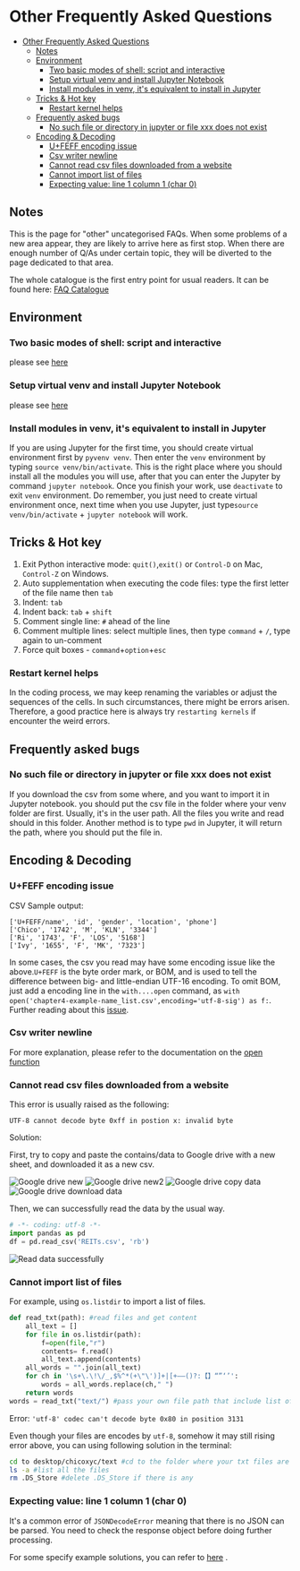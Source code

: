 # Other Frequently Asked Questions

<!-- TOC -->

- [Other Frequently Asked Questions](#other-frequently-asked-questions)
    - [Notes](#notes)
    - [Environment](#environment)
        - [Two basic modes of shell: script and interactive](#two-basic-modes-of-shell-script-and-interactive)
        - [Setup virtual venv and install Jupyter Notebook](#setup-virtual-venv-and-install-jupyter-notebook)
        - [Install modules in venv, it's equivalent to install in Jupyter](#install-modules-in-venv-its-equivalent-to-install-in-jupyter)
    - [Tricks & Hot key](#tricks--hot-key)
        - [Restart kernel helps](#restart-kernel-helps)
    - [Frequently asked bugs](#frequently-asked-bugs)
        - [No such file or directory in jupyter or file xxx does not exist](#no-such-file-or-directory-in-jupyter-or-file-xxx-does-not-exist)
    - [Encoding & Decoding](#encoding--decoding)
        - [U+FEFF encoding issue](#ufeff-encoding-issue)
        - [Csv writer newline](#csv-writer-newline)
        - [Cannot read csv files downloaded from a website](#cannot-read-csv-files-downloaded-from-a-website)
        - [Cannot import list of files](#cannot-import-list-of-files)
        - [Expecting value: line 1 column 1 (char 0)](#expecting-value-line-1-column-1-char-0)

<!-- /TOC -->

## Notes

This is the page for "other" uncategorised FAQs. When some problems of a new area appear, they are likely to arrive here as first stop. When there are enough number of Q/As under certain topic, they will be diverted to the page dedicated to that area.

The whole catalogue is the first entry point for usual readers. It can be found here: [FAQ Catalogue](README.md#faq-catalogue)

## Environment

### Two basic modes of shell: script and interactive

please see [here](notes-week-02.md#two-basic-modes-script-and-interactive)

<!-- TODO: what does this mean? of shell or of Python? -->

### Setup virtual venv and install Jupyter Notebook

please see [here](https://github.com/hupili/python-for-data-and-media-communication-gitbook/blob/master/notes-week-04.md#setup-virtualenv-and-install-jupyter-notebook)

<!-- TODO: notes-week-04.md repeats with module-jupyter.md. Our strategy is to keep the weekly notes simple and direct. We only give the one-right-way-to-do-something in the weekly notes. If the readers meet problems, they can find detailed instructions in the FAQ page -->

### Install modules in venv, it's equivalent to install in Jupyter

If you are using Jupyter for the first time, you should create virtual environment first by `pyvenv venv`. Then enter the `venv` environment by typing `source venv/bin/activate`. This is the right place where you should install all the modules you will use, after that you can enter the Jupyter by command `jupyter notebook`. Once you finish your work, use `deactivate` to exit `venv` environment. Do remember, you just need to create virtual environment once, next time when you use Jupyter, just type`source venv/bin/activate` + `jupyter notebook` will work.

## Tricks & Hot key

1. Exit Python interactive mode: `quit()`,`exit()` or `Control-D` on Mac, `Control-Z` on Windows.
2. Auto supplementation when executing the code files: type the first letter of the file name then `tab`
3. Indent: `tab`
4. Indent back: `tab` + `shift`
5. Comment single line: `#` ahead of the line
6. Comment multiple lines: select multiple lines, then type `command` + `/`, type again to un-comment
7. Force quit boxes - `command`+`option`+`esc`

### Restart kernel helps

In the coding process, we may keep renaming the variables or adjust the sequences of the cells. In such circumstances, there might be errors arisen. Therefore, a good practice here is always try `restarting kernels` if encounter the weird errors.

## Frequently asked bugs

### No such file or directory in jupyter or file xxx does not exist

If you download the csv from some where, and you want to import it in Jupyter notebook. you should put the csv file in the folder where your venv folder are first. Usually, it's in the user path. All the files you write and read should in this folder. Another method is to type `pwd` in Jupyter, it will return the path, where you should put the file in.

## Encoding & Decoding

### U+FEFF encoding issue

CSV Sample output:

```text
['U+FEFF/name', 'id', 'gender', 'location', 'phone']
['Chico', '1742', 'M', 'KLN', '3344']
['Ri', '1743', 'F', 'LOS', '5168']
['Ivy', '1655', 'F', 'MK', '7323']
```

In some cases, the csv you read may have some encoding issue like the above.`U+FEFF` is the byte order mark, or BOM, and is used to tell the difference between big- and little-endian UTF-16 encoding. To omit BOM, just add a encoding line in the `with....open` command, as `with open('chapter4-example-name_list.csv',encoding='utf-8-sig') as f:`. Further reading about this [issue](https://stackoverflow.com/questions/17912307/u-ufeff-in-python-string).

### Csv writer newline

For more explanation, please refer to the documentation on the [open function](https://docs.python.org/3/library/functions.html#open)

### Cannot read csv files downloaded from a website

This error is usually raised as the following:

`UTF-8 cannot decode byte 0xff in postion x: invalid byte`

Solution:

First, try to copy and paste the contains/data to Google drive with a new sheet, and downloaded it as a new csv.

![Google drive new](assets/google-drive-new.png)
![Google drive new2](assets/google-drive-new-2.png)
![Google drive copy data](assets/google-drive-copy-data.png)
![Google drive download data](assets/google-drive-download-data.png)

Then, we can successfully read the data by the usual way.

```python
# -*- coding: utf-8 -*-
import pandas as pd
df = pd.read_csv('REITs.csv', 'rb')
```

![Read data successfully](assets/read-data-successfully.png)

### Cannot import list of files

For example, using `os.listdir` to import a list of files.

```python
def read_txt(path): #read files and get content
    all_text = []
    for file in os.listdir(path):
        f=open(file,"r")
        contents= f.read()
        all_text.append(contents)
    all_words = "".join(all_text)
    for ch in '\s+\.\!\/_,$%^*(+\"\')]+|[+——()?:【】“”‘’':
        words = all_words.replace(ch," ")
    return words
words = read_txt("text/") #pass your own file path that include list of .txt
```

Error: `'utf-8' codec can't decode byte 0x80 in position 3131`

Even though your files are encodes by `utf-8`, somehow it may still rising error above, you can using following solution in the terminal:

```bash
cd to desktop/chicoxyc/text #cd to the folder where your txt files are
ls -a #list all the files
rm .DS_Store #delete .DS_Store if there is any
```

### Expecting value: line 1 column 1 (char 0)

It's a common error of `JSONDecodeError` meaning that there is no JSON can be parsed. You need to check the response object before doing further processing.

For some specify example solutions, you can refer to [here](https://stackoverflow.com/questions/16573332/jsondecodeerror-expecting-value-line-1-column-1-char-0) .

<!-- TODO: This is not necessarily caused by encoding problem. sometimes malformed JSON format will also cause the problem. Try to bring up a concrete case. What did you send to the JSON decoder when the error arises? -->


